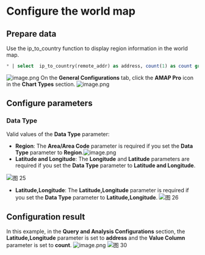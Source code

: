 # Configure the world map
## Prepare data
Use the ip_to_country function to display region information in the world map.
```sql
* | select  ip_to_country(remote_addr) as address, count(1) as count group by address order by count desc limit 10
```
![image.png](/img/src/visulization/mapPro/worldMap/729ac4943d626ac9681b9ab85fa86eff02daa58e38752fb0657a4ce966d2eba7.png)
On the **General Configurations** tab, click the **AMAP Pro** icon in the **Chart Types** section.
![image.png](/img/src/visulization/mapPro/worldMap/c9133367e5b6a86c8bdbe6c868a5254d9154a55a1185a28dea2c708f8ed3573b.png)
## Configure parameters
### Data Type
Valid values of the **Data Type** parameter:

- **Region**: The **Area/Area Code** parameter is required if you set the **Data Type** parameter to **Region**.![image.png](/img/src/visulization/mapPro/worldMap/4eebbd4ee6a50687dd10d01f883026ae05341684dff1eee352248bd00f503e6b.png)
- **Latitude and Longitude**: The **Longitude** and **Latitude** parameters are required if you set the **Data Type** parameter to **Latitude and Longitude**.

![图 25](/img/src/visulization/mapPro/chinaMap/f4021ae27d3ee0d85da46560fc9feadf57cfb6f5bcc2443a44f23eed04f43273.png)


- **Latitude,Longitude**: The **Latitude,Longitude** parameter is required if you set the **Data Type** parameter to **Latitude,Longitude**.
![图 26](/img/src/visulization/mapPro/chinaMap/384fd9bf51e01e133be7060fa4664f1328c4c0b64594b75dfed282135d4993be.png)
## Configuration result
In this example, in the **Query and Analysis Configurations** section, the **Latitude,Longitude** parameter is set to **address** and the **Value Column** parameter is set to **count**.
![image.png](/img/src/visulization/mapPro/worldMap/aab8050c66ea04bf580fda517227e69c1eb6658c2a32dfa09a18697fae09e74a.png)
![图 30](/img/src/visulization/mapPro/worldMap/fb1cd4955801192cff4e92f5d747b2fcbd40cad8863e44197351aa78a3092f5a.png)

